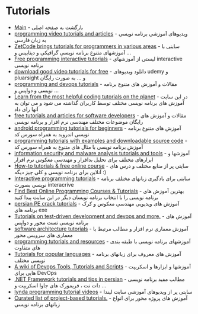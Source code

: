# Tutorials



- [Main](./README.md) - بازگشت به صفحه اصلی 
- [programming video tutorials and articles](http://parsclick.net) - ویدیوهای آموزشی برنامه نویسی به زبان فارسی
- [ZetCode brings tutorials for programmers in various areas](http://zetcode.com) - سایتی با آموزشهای متنوع برنامه نویسی گرافیکی و دیتابیس و ...
- [Free programming interactive tutorials](http://github.com/vhf/free-programming-books/blob/master/free-programming-interactive-tutorials-en.md) - لیستی از آموزشهای interactive برنامه نویسی 
- [download good video tutorials for free](http://getfreetutorial.com) - دانلود ویدیوهای udemy و pluarsight و ... به صورت رایگان
- [programming and devops tutorials](http://dzone.com) - مقالات و آموزش های متنوع برنامه نویسی و دواپس و ... 
- [Learn from the most helpful coding tutorials on the planet](http://rtfmanual.io) - در این سایت آموزش های  برنامه نویسی مختلف توسط کاربران گذاشته می شود و می توان به آنها رای داد
- [free tutorials and articles for software developers](http://codeproject.com) - مقالات و آموزش های رایگان موضوعات مختلف مهندسی نرم افزار و برنامه نویسی
- [android programming tutorials for beginners](http://androidhive.info) - آموزش های متنوع برنامه نویسی اندروید به همراه سورس کد
- [programming tutorials with examples and downloadable source code](http://camposha.info) - آموزش برنامه نویسی با مثال های متنوع به همراه سورس کد
- [information security and malware analysis tutorials and tools](http://zeltser.com) -  آموزشها و ابزارهای مختلف برای تحلیل بدافزار و مهندسی معکوس نرم افزار
- [How-to tutorials & free online course](http://tutsplus.com) - سایتی پر از منابع مختلف و درس های آنلاین برای برنامه نویسی و کلی چیز دیگه :)
- [Interactive programming tutorials](http://learnpython.org) - سایتی برای یادگیری زبانهای مختلف برنامه نویسی بصورت interacrive
- [Find Best Online Programming Courses & Tutorials](http://hackr.io) - بهترین آموزش های برنامه نویسی را با انتخاب برنامه نویسان دیگر در این سایت پیدا کنید
- [persian PE crack tutorials](http://mediafire.com/folder/03d9c0azz5hs7/r%40St!n28_aLL_313_Cr4cKiNg_L3Sson_-_fAr30) - آموزش های ویدیویی مهندسی معکوس و کرک برنامه های exe
- [Tutorials on test-driven development and devops and more.](http://semaphoreci.com/community/tutorials) - آموزش های برنامه نویسی تست محور و دواپس
- [software architecture tutorials](http://mindsheets.ir) - آموزش معماری نرم افزار و مطالب مرتبط با معماری های سرویس محور
- [programming tutorials and resources](http://scotch.io) - آموزشهای برنامه نویسی با طبقه بندی های متفاوت
- [Tutorials for popular languages](http://stackoverflow.com/questions/22873/language-books-tutorials-for-popular-languages) - آموزش های معروف برای زبانهای برنامه نویسی مختلف
- [A wiki of Devops Tools, Tutorials and Scripts](http://github.com/Leo-G/DevopsWiki) - آموزشها و ابزارها و اسکریپت هایی برای DevOps
- [.NET Framework tutorials and tips in persian](http://dotnettips.info) - مطالب مفید برنامه نویسی دات نت  ، فریمورک های جاوا اسکریپت و ...
- [lynda programming tutorial videos](http://tut-dl.com) - سایتی پر از ویدیوهای آموزشی سایت لیندا
- [Curated list of project-based tutorials.](http://github.com/tuvtran/project-based-learning) - آموزش های پروژه محور برای انواع زبانهای برنامه نویسی
